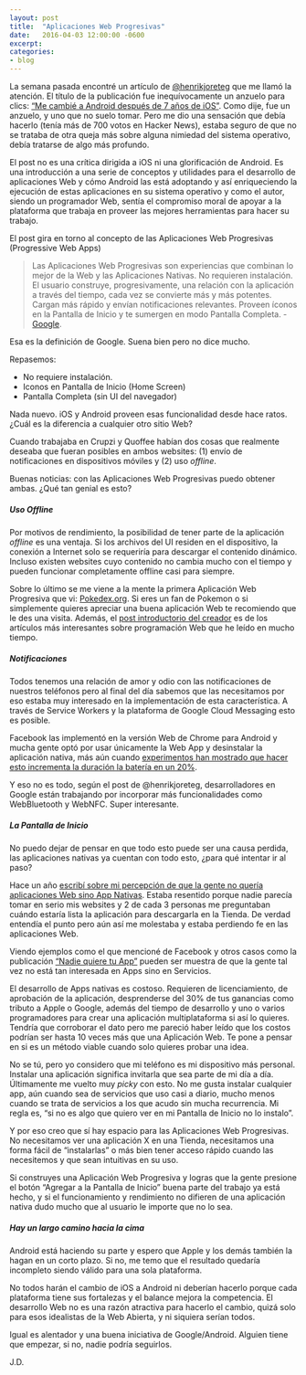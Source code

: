```yaml
---
layout: post
title:  "Aplicaciones Web Progresivas"
date:   2016-04-03 12:00:00 -0600
excerpt: 
categories:
- blog
---
```


La semana pasada encontré un artículo de [@henrikjoreteg](https://twitter.com/henrikjoreteg) que me llamó la atención. El título de la publicación fue inequívocamente un anzuelo para clics: [“Me cambié a Android después de 7 años de iOS”][lnk-joreteg]. Como dije, fue un anzuelo, y uno que no suelo tomar. Pero me dio una sensación que debía hacerlo (tenía más de 700 votos en Hacker News), estaba seguro de que no se trataba de otra queja más sobre alguna nimiedad del sistema operativo, debía tratarse de algo más profundo. 

El post no es una crítica dirigida a iOS ni una glorificación de Android. Es una introducción a una serie de conceptos y utilidades para el desarrollo de aplicaciones Web y cómo Android las está adoptando y así enriqueciendo la ejecución de estas aplicaciones en su sistema operativo y como el autor, siendo un programador Web, sentía el compromiso moral de apoyar a la plataforma que trabaja en proveer las mejores herramientas para hacer su trabajo. 

El post gira en torno al concepto de las Aplicaciones Web Progresivas (Progressive Web Apps)

> Las Aplicaciones Web Progresivas son experiencias que combinan lo mejor de la Web y las Aplicaciones Nativas. No requieren instalación. El usuario construye, progresivamente, una relación con la aplicación a través del tiempo, cada vez se convierte más y más potentes. Cargan más rápido y envían notificaciones relevantes. Proveen íconos en la Pantalla de Inicio y te sumergen en modo Pantalla Completa. - [Google][lnk-google].

Esa es la definición de Google. Suena bien pero no dice mucho. 

Repasemos: 

* No requiere instalación.
* Iconos en Pantalla de Inicio (Home Screen)
* Pantalla Completa (sin UI del navegador)

Nada nuevo. iOS y Android proveen esas funcionalidad desde hace ratos. ¿Cuál es la diferencia a cualquier otro sitio Web?

Cuando trabajaba en Crupzi y Quoffee habían dos cosas que realmente deseaba que fueran posibles en ambos websites: (1) envío de notificaciones en dispositivos móviles y (2) uso *offline*. 

Buenas noticias: con las Aplicaciones Web Progresivas puedo obtener ambas. ¿Qué tan genial es esto?

##### Uso Offline

Por motivos de rendimiento, la posibilidad de tener parte de la aplicación *offline* es una ventaja. Si los archivos del UI residen en el dispositivo, la conexión a Internet solo se requeriría para descargar el contenido dinámico. Incluso existen websites cuyo contenido no cambia mucho con el tiempo y pueden funcionar completamente offline casi para siempre.

Sobre lo último se me viene a la mente la primera Aplicación Web Progresiva que vi: [Pokedex.org](http://pokedex.org). Si eres un fan de Pokemon o si simplemente quieres apreciar una buena aplicación Web te recomiendo que le des una visita. Además, el [post introductorio del creador][lnk-pokedex] es de los artículos más interesantes sobre programación Web que he leído en mucho tiempo.


##### Notificaciones

Todos tenemos una relación de amor y odio con las notificaciones de nuestros teléfonos pero al final del día sabemos que las necesitamos por eso estaba muy interesado en la implementación de esta característica. A través de Service Workers y la plataforma de Google Cloud Messaging esto es posible.

Facebook las implementó en la versión Web de Chrome para Android y mucha gente optó por usar únicamente la Web App y desinstalar la aplicación nativa, más aún cuando [experimentos han mostrado que hacer esto incrementa la duración la batería en un 20%][lnk-facebook]. 

Y eso no es todo, según el post de @henrikjoreteg, desarrolladores en Google están trabajando por incorporar más funcionalidades como WebBluetooth y WebNFC. Super interesante.

##### La Pantalla de Inicio

No puedo dejar de pensar en que todo esto puede ser una causa perdida, las aplicaciones nativas ya cuentan con todo esto, ¿para qué intentar ir al paso?

Hace un año [escribí sobre mi percepción de que la gente no quería aplicaciones Web sino App Nativas][lnk-jdzarate]. Estaba resentido porque nadie parecía tomar en serio mis websites y 2 de cada 3 personas me preguntaban cuándo estaría lista la aplicación para descargarla en la Tienda. De verdad entendía el punto pero aún así me molestaba y estaba perdiendo fe en las aplicaciones Web.

Viendo ejemplos como el que mencioné de Facebook y otros casos como la publicación [“Nadie quiere tu App”][lnk-nobody] pueden ser muestra de que la gente tal vez no está tan interesada en Apps sino en Servicios.

El desarrollo de Apps nativas es costoso. Requieren de licenciamiento, de aprobación de la aplicación, desprenderse del 30% de tus ganancias como tributo a Apple o Google, además del tiempo de desarrollo y uno o varios programadores para crear una aplicación multiplataforma si así lo quieres. Tendría que corroborar el dato pero me pareció haber leído que los costos podrían ser hasta 10 veces más que una Aplicación Web. Te pone a pensar en si es un método viable cuando solo quieres probar una idea.

No se tú, pero yo considero que mi teléfono es mi dispositivo más personal. Instalar una aplicación significa invitarla que sea parte de mi día a día. Últimamente me vuelto muy *picky* con esto. No me gusta instalar cualquier app, aún cuando sea de servicios que uso casi a diario, mucho menos cuando se trata de servicios a los que acudo sin mucha recurrencia. Mi regla es, “si no es algo que quiero ver en mi Pantalla de Inicio no lo instalo”.

Y por eso creo que sí hay espacio para las Aplicaciones Web Progresivas. No necesitamos ver una aplicación X en una Tienda, necesitamos una forma fácil de “instalarlas” o más bien tener acceso rápido cuando las necesitemos y que sean intuitivas en su uso.

Si construyes una Aplicación Web Progresiva y logras que la gente presione el botón “Agregar a la Pantalla de Inicio” buena parte del trabajo ya está hecho, y si el funcionamiento y rendimiento no difieren de una aplicación nativa dudo mucho que al usuario le importe que no lo sea.

##### Hay un largo camino hacia la cima

Android está haciendo su parte y espero que Apple y los demás también la hagan en un corto plazo. Si no, me temo que el resultado quedaría incompleto siendo válido para una sola plataforma.

No todos harán el cambio de iOS a Android ni deberían hacerlo porque cada plataforma tiene sus fortalezas y el balance mejora la competencia. El desarrollo Web no es una razón atractiva para hacerlo el cambio, quizá solo para esos idealistas de la Web Abierta, y ni siquiera serían todos.

Igual es alentador y una buena iniciativa de Google/Android. Alguien tiene que empezar, si no, nadie podría seguirlos.

J.D.

[lnk-joreteg]:https://joreteg.com/blog/why-i-switched-to-android#so-why-android-isnt-it-just-more-of-the-same
[lnk-jdzarate]: http://www.jdzarate.com/blog/2015/01/29/mi-hipocresia-it-webapps.html
[lnk-google]: https://developers.google.com/web/progressive-web-apps?hl=en
[lnk-pokedex]: http://www.pocketjavascript.com/blog/2015/11/23/introducing-pokedex-org
[lnk-facebook]:http://www.theguardian.com/technology/2016/feb/01/uninstalling-facebook-app-saves-up-to-20-of-android-battery-life
[lnk-nobody]: https://medium.com/swlh/nobody-wants-your-app-6af1f7f69cb7#.r5n2npibw